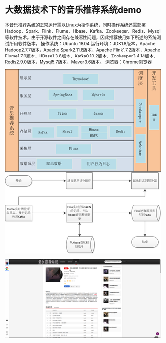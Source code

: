 # 大数据技术下的音乐推荐系统demo

本音乐推荐系统的正常运行需以Linux为操作系统，同时操作系统还需部署Hadoop、Spark、Flink、Flume、Hbase、Kafka、Zookeeper、Redis、Mysql等软件技术。由于开源软件之间存在兼容性问题，因此推荐使用如下所述的系统测试所用软件版本。
  操作系统：Ubuntu 18.04 
  运行环境：JDK1.8版本，Apache Hadoop2.7.7版本，Apache Spark2.11.8版本，Apache Flink1.7.2版本，Apache Flume1.7.0版本，HBase1.3.6版本，Kafka0.10.2版本，Zookeeper3.4.14版本，Redis2.9.0版本，Mysql5.7版本，Maven3.6版本。
  浏览器：Chrome浏览器

![image](pics/%E7%B3%BB%E7%BB%9F%E6%9E%B6%E6%9E%84.png)
![image](pics/%E5%AE%9E%E6%97%B6%E6%8E%A8%E8%8D%90.png)

![image](pics/%E6%8E%A8%E8%8D%90.png)
